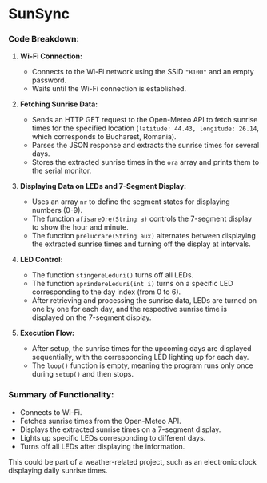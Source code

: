 # SunSync
### **Code Breakdown:**

1. **Wi-Fi Connection:**
   - Connects to the Wi-Fi network using the SSID `"B100"` and an empty password.
   - Waits until the Wi-Fi connection is established.

2. **Fetching Sunrise Data:**
   - Sends an HTTP GET request to the Open-Meteo API to fetch sunrise times for the specified location (`latitude: 44.43, longitude: 26.14`, which corresponds to Bucharest, Romania).
   - Parses the JSON response and extracts the sunrise times for several days.
   - Stores the extracted sunrise times in the `ora` array and prints them to the serial monitor.

3. **Displaying Data on LEDs and 7-Segment Display:**
   - Uses an array `nr` to define the segment states for displaying numbers (0-9).
   - The function `afisareOre(String a)` controls the 7-segment display to show the hour and minute.
   - The function `prelucrare(String aux)` alternates between displaying the extracted sunrise times and turning off the display at intervals.

4. **LED Control:**
   - The function `stingereLeduri()` turns off all LEDs.
   - The function `aprindereLeduri(int i)` turns on a specific LED corresponding to the day index (from 0 to 6).
   - After retrieving and processing the sunrise data, LEDs are turned on one by one for each day, and the respective sunrise time is displayed on the 7-segment display.

5. **Execution Flow:**
   - After setup, the sunrise times for the upcoming days are displayed sequentially, with the corresponding LED lighting up for each day.
   - The `loop()` function is empty, meaning the program runs only once during `setup()` and then stops.

### **Summary of Functionality:**
- Connects to Wi-Fi.
- Fetches sunrise times from the Open-Meteo API.
- Displays the extracted sunrise times on a 7-segment display.
- Lights up specific LEDs corresponding to different days.
- Turns off all LEDs after displaying the information.

This could be part of a weather-related project, such as an electronic clock displaying daily sunrise times.

